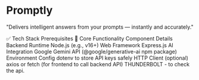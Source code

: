 # Promptly
"Delivers intelligent answers from your prompts — instantly and accurately."

✅ Tech Stack Prerequisites
🧠 Core Functionality
Component	Details
Backend Runtime	Node.js (e.g., v16+)
Web Framework	Express.js
AI Integration	Google Gemini API (@google/generative-ai npm package)
Environment Config	dotenv to store API keys safely
HTTP Client (optional)	axios or fetch (for frontend to call backend API)
THUNDERBOLT - to check the api.
